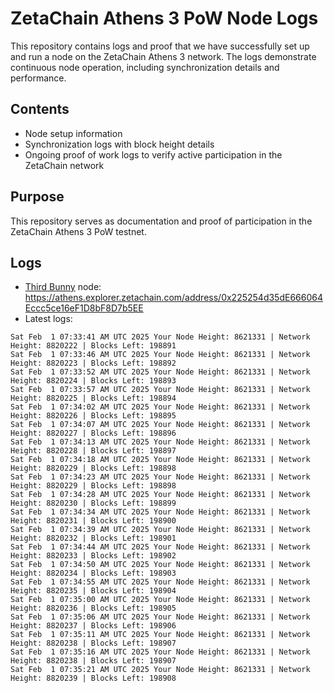 # ZetaChain Athens 3 PoW Node Logs
This repository contains logs and proof that we have successfully set up and run a node on the ZetaChain Athens 3 network. The logs demonstrate continuous node operation, including synchronization details and performance.

## Contents
- Node setup information
- Synchronization logs with block height details
- Ongoing proof of work logs to verify active participation in the ZetaChain network

## Purpose
This repository serves as documentation and proof of participation in the ZetaChain Athens 3 PoW testnet.

## Logs

- [Third Bunny](https://thirdbunny.xyz/) node: https://athens.explorer.zetachain.com/address/0x225254d35dE666064Eccc5ce16eF1D8bF8D7b5EE
- Latest logs:
```
Sat Feb  1 07:33:41 AM UTC 2025 Your Node Height: 8621331 | Network Height: 8820222 | Blocks Left: 198891
Sat Feb  1 07:33:46 AM UTC 2025 Your Node Height: 8621331 | Network Height: 8820223 | Blocks Left: 198892
Sat Feb  1 07:33:52 AM UTC 2025 Your Node Height: 8621331 | Network Height: 8820224 | Blocks Left: 198893
Sat Feb  1 07:33:57 AM UTC 2025 Your Node Height: 8621331 | Network Height: 8820225 | Blocks Left: 198894
Sat Feb  1 07:34:02 AM UTC 2025 Your Node Height: 8621331 | Network Height: 8820226 | Blocks Left: 198895
Sat Feb  1 07:34:07 AM UTC 2025 Your Node Height: 8621331 | Network Height: 8820227 | Blocks Left: 198896
Sat Feb  1 07:34:13 AM UTC 2025 Your Node Height: 8621331 | Network Height: 8820228 | Blocks Left: 198897
Sat Feb  1 07:34:18 AM UTC 2025 Your Node Height: 8621331 | Network Height: 8820229 | Blocks Left: 198898
Sat Feb  1 07:34:23 AM UTC 2025 Your Node Height: 8621331 | Network Height: 8820229 | Blocks Left: 198898
Sat Feb  1 07:34:28 AM UTC 2025 Your Node Height: 8621331 | Network Height: 8820230 | Blocks Left: 198899
Sat Feb  1 07:34:34 AM UTC 2025 Your Node Height: 8621331 | Network Height: 8820231 | Blocks Left: 198900
Sat Feb  1 07:34:39 AM UTC 2025 Your Node Height: 8621331 | Network Height: 8820232 | Blocks Left: 198901
Sat Feb  1 07:34:44 AM UTC 2025 Your Node Height: 8621331 | Network Height: 8820233 | Blocks Left: 198902
Sat Feb  1 07:34:50 AM UTC 2025 Your Node Height: 8621331 | Network Height: 8820234 | Blocks Left: 198903
Sat Feb  1 07:34:55 AM UTC 2025 Your Node Height: 8621331 | Network Height: 8820235 | Blocks Left: 198904
Sat Feb  1 07:35:00 AM UTC 2025 Your Node Height: 8621331 | Network Height: 8820236 | Blocks Left: 198905
Sat Feb  1 07:35:06 AM UTC 2025 Your Node Height: 8621331 | Network Height: 8820237 | Blocks Left: 198906
Sat Feb  1 07:35:11 AM UTC 2025 Your Node Height: 8621331 | Network Height: 8820238 | Blocks Left: 198907
Sat Feb  1 07:35:16 AM UTC 2025 Your Node Height: 8621331 | Network Height: 8820238 | Blocks Left: 198907
Sat Feb  1 07:35:21 AM UTC 2025 Your Node Height: 8621331 | Network Height: 8820239 | Blocks Left: 198908
```
